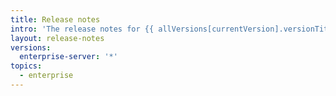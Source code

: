 ```yaml
---
title: Release notes
intro: 'The release notes for {{ allVersions[currentVersion].versionTitle }}.'
layout: release-notes
versions:
  enterprise-server: '*'
topics:
  - enterprise
---
```


